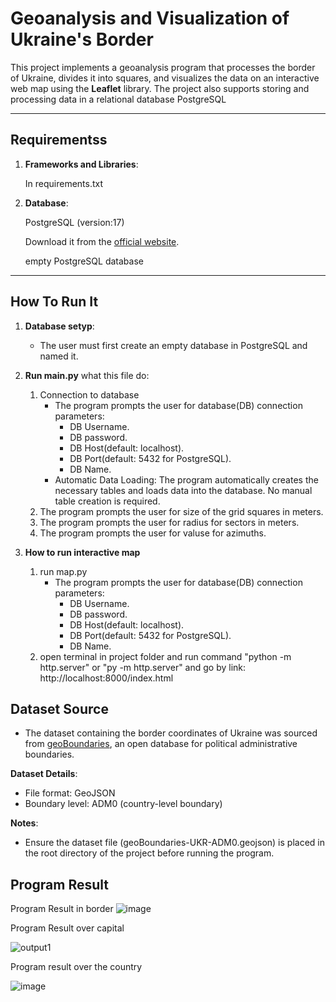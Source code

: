 # Geoanalysis and Visualization of Ukraine's Border

This project implements a geoanalysis program that processes the border of Ukraine, divides it into squares, and visualizes the data on an interactive web map using the **Leaflet** library. The project also supports storing and processing data in a relational database PostgreSQL

---

## Requirementss
1. **Frameworks and Libraries**:
   
   In requirements.txt
     
3. **Database**:
   
   PostgreSQL (version:17)
   
   Download it from the [official website](https://www.postgresql.org/download/).
   
   empty PostgreSQL database
  
---

## How To Run It

1. **Database setyp**:
   - The user must first create an empty database in PostgreSQL and named it.
  
2. **Run main.py**
   what this file do:
      1) Connection to database
         - The program prompts the user for database(DB) connection parameters:
            - DB Username.
            - DB password.
            - DB Host(default: localhost).
            - DB Port(default: 5432 for PostgreSQL).
            - DB Name.
         - Automatic Data Loading: The program automatically creates the necessary tables and loads data into the database. No manual table creation is required.
      2) The program prompts the user for size of the grid squares in meters.
      3) The program prompts the user for radius for sectors in meters.
      4) The program prompts the user for valuse for azimuths.

3. **How to run interactive map**
   1) run map.py
      - The program prompts the user for database(DB) connection parameters:
         - DB Username.
         - DB password.
         - DB Host(default: localhost).
         - DB Port(default: 5432 for PostgreSQL).
         - DB Name.
   2) open terminal in project folder and run command "python -m http.server" or "py -m http.server" and go by link: http://localhost:8000/index.html


## Dataset Source
- The dataset containing the border coordinates of Ukraine was sourced from [geoBoundaries](https://www.geoboundaries.org/), an open database for political administrative boundaries.

**Dataset Details**:
- File format: GeoJSON
- Boundary level: ADM0 (country-level boundary)
  
**Notes**:
- Ensure the dataset file (geoBoundaries-UKR-ADM0.geojson) is placed in the root directory of the project before running the program.

## Program Result
Program Result in border 
![image](https://github.com/user-attachments/assets/e34a6a9e-174d-4ebc-864e-e502cddc4ec0)

Program Result  over capital

![output1](https://github.com/user-attachments/assets/6296d3da-0a36-46f8-b377-5c3c2cc7de9d)

Program result over the country

![image](https://github.com/user-attachments/assets/320f2907-e209-47a1-9c13-025560985020)


